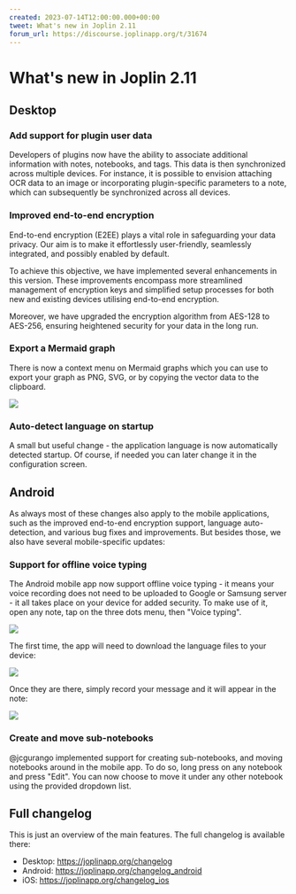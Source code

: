```yaml
---
created: 2023-07-14T12:00:00.000+00:00
tweet: What's new in Joplin 2.11
forum_url: https://discourse.joplinapp.org/t/31674
---
```


# What's new in Joplin 2.11

## Desktop

### Add support for plugin user data

Developers of plugins now have the ability to associate additional information with notes, notebooks, and tags. This data is then synchronized across multiple devices. For instance, it is possible to envision attaching OCR data to an image or incorporating plugin-specific parameters to a note, which can subsequently be synchronized across all devices.

### Improved end-to-end encryption

End-to-end encryption (E2EE) plays a vital role in safeguarding your data privacy. Our aim is to make it effortlessly user-friendly, seamlessly integrated, and possibly enabled by default.

To achieve this objective, we have implemented several enhancements in this version. These improvements encompass more streamlined management of encryption keys and simplified setup processes for both new and existing devices utilising end-to-end encryption.

Moreover, we have upgraded the encryption algorithm from AES-128 to AES-256, ensuring heightened security for your data in the long run.

### Export a Mermaid graph

There is now a context menu on Mermaid graphs which you can use to export your graph as PNG, SVG, or by copying the vector data to the clipboard.

![](https://raw.githubusercontent.com/laurent22/joplin/dev/Assets/WebsiteAssets/images/news/20230711-mermaid-export.png)

### Auto-detect language on startup

A small but useful change - the application language is now automatically detected startup. Of course, if needed you can later change it in the configuration screen.

## Android

As always most of these changes also apply to the mobile applications, such as the improved end-to-end encryption support, language auto-detection, and various bug fixes and improvements. But besides those, we also have several mobile-specific updates:

### Support for offline voice typing

The Android mobile app now support offline voice typing - it means your voice recording does not need to be uploaded to Google or Samsung server - it all takes place on your device for added security. To make use of it, open any note, tap on the three dots menu, then "Voice typing".

![](https://raw.githubusercontent.com/laurent22/joplin/dev/Assets/WebsiteAssets/images/news/20230711-voice-typing-1.png)

The first time, the app will need to download the language files to your device:

![](https://raw.githubusercontent.com/laurent22/joplin/dev/Assets/WebsiteAssets/images/news/20230711-voice-typing-2.png)

Once they are there, simply record your message and it will appear in the note:

![](https://raw.githubusercontent.com/laurent22/joplin/dev/Assets/WebsiteAssets/images/news/20230711-voice-typing-3.png)

### Create and move sub-notebooks

@jcgurango implemented support for creating sub-notebooks, and moving notebooks around in the mobile app. To do so, long press on any notebook and press "Edit". You can now choose to move it under any other notebook using the provided dropdown list.

## Full changelog

This is just an overview of the main features. The full changelog is available there:

- Desktop: https://joplinapp.org/changelog
- Android: https://joplinapp.org/changelog_android
- iOS: https://joplinapp.org/changelog_ios
